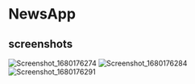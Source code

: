 # NewsApp
## screenshots
![Screenshot_1680176274](https://user-images.githubusercontent.com/99422185/233383488-55fdcbd5-3c4c-4ef1-a73f-1249ca5b2d7f.png)
![Screenshot_1680176284](https://user-images.githubusercontent.com/99422185/233383615-53d967e3-30b6-47ff-bdad-92d920bb3951.png)
![Screenshot_1680176291](https://user-images.githubusercontent.com/99422185/233383659-6ae36ff1-6042-4a2d-9416-b4c657e34889.png)
